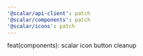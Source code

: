 ```yaml
---
'@scalar/api-client': patch
'@scalar/components': patch
'@scalar/icons': patch
---
```


feat(components): scalar icon button cleanup
